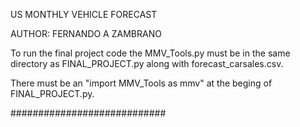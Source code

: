 US MONTHLY VEHICLE FORECAST

AUTHOR: FERNANDO A ZAMBRANO

To run the final project code the MMV_Tools.py must be in the same directory as FINAL_PROJECT.py along with forecast_carsales.csv.

There must be an "import MMV_Tools as mmv" at the beging of FINAL_PROJECT.py. 

############################
